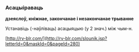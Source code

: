 ### Асацыіраваць
**дзеяслоў, кніжнае, закончанае і незакончанае трыванне**

Устанавіць (-наўліваць) асацыяцыю (у 2 знач.) між чым-н.

<a rel="author">[http://rv-blr.com/](http://rv-blr.com/slounik.jsp?letterId=0&maskId=0&pageId=280)</a>
